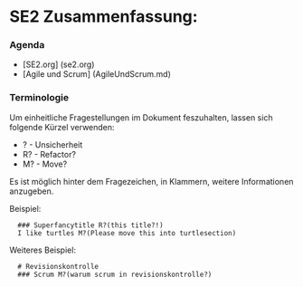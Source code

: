 # SE2 Zusammenfassung:

### Agenda

* [SE2.org] (se2.org)
* [Agile und Scrum] (AgileUndScrum.md)

### Terminologie
Um einheitliche Fragestellungen im Dokument feszuhalten, lassen sich folgende Kürzel verwenden:

* ? - Unsicherheit
* R? - Refactor?
* M? - Move?

Es ist möglich hinter dem Fragezeichen, in Klammern, weitere Informationen anzugeben. 

Beispiel:
```
  ### Superfancytitle R?(this title?!)
  I like turtles M?(Please move this into turtlesection)
```

Weiteres Beispiel:
```
  # Revisionskontrolle
  ### Scrum M?(warum scrum in revisionskontrolle?)
```
